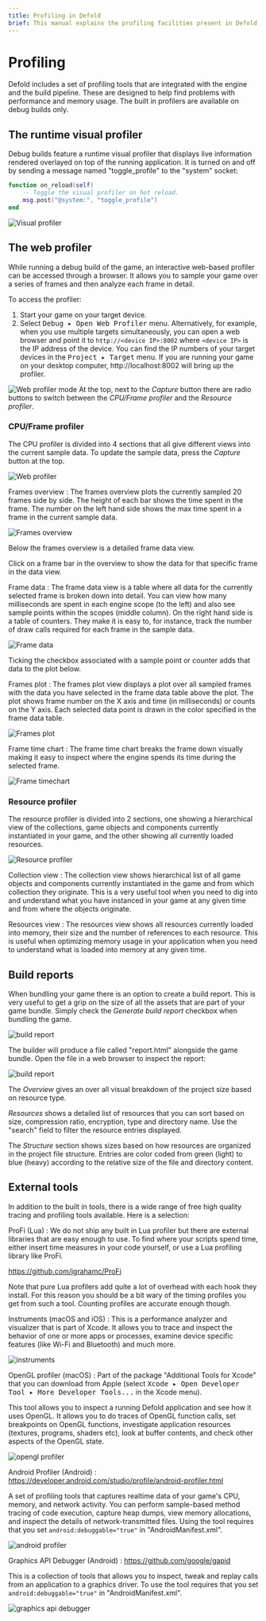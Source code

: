 ```yaml
---
title: Profiling in Defold
brief: This manual explains the profiling facilities present in Defold.
---
```


# Profiling

Defold includes a set of profiling tools that are integrated with the engine and the build pipeline. These are designed to help find problems with performance and memory usage. The built in profilers are available on debug builds only.

## The runtime visual profiler

Debug builds feature a runtime visual profiler that displays live information rendered overlayed on top of the running application. It is turned on and off by sending a message named "toggle_profile" to the "system" socket:

```lua
function on_reload(self)
    -- Toggle the visual profiler on hot reload.
    msg.post("@system:", "toggle_profile")
end
```

![Visual profiler](../images/profiling/visual_profiler.png)

## The web profiler

While running a debug build of the game, an interactive web-based profiler can be accessed through a browser. It allows you to sample your game over a series of frames and then analyze each frame in detail.

To access the profiler:

1. Start your game on your target device.
2. Select <kbd> Debug ▸ Open Web Profiler</kbd> menu. Alternatively, for example, when you use multiple targets simultaneously, you can open a web browser and point it to `http://<device IP>:8002` where `<device IP>` is the IP address of the device. You can find the IP numbers of your target devices in the <kbd>Project ▸ Target</kbd> menu. If you are running your game on your desktop computer, http://localhost:8002 will bring up the profiler.

![Web profiler mode](../images/profiling/webprofiler_mode.png)
At the top, next to the *Capture* button there are radio buttons to switch between the *CPU/Frame profiler* and the *Resource profiler*.

### CPU/Frame profiler
The CPU profiler is divided into 4 sections that all give different views into the current sample data. To update the sample data, press the *Capture* button at the top.

![Web profiler](../images/profiling/webprofiler_page.png)

Frames overview
: The frames overview plots the currently sampled 20 frames side by side. The height of each bar shows the time spent in the frame. The number on the left hand side shows the max time spent in a frame in the current sample data.

  ![Frames overview](../images/profiling/webprofiler_frames_overview.png)

  Below the frames overview is a detailed frame data view.

  Click on a frame bar in the overview to show the data for that specific frame in the data view.

Frame data
: The frame data view is a table where all data for the currently selected frame is broken down into detail. You can view how many milliseconds are spent in each engine scope (to the left) and also see sample points within the scopes (middle column). On the right hand side is a table of counters. They make it is easy to, for instance, track the number of draw calls required for each frame in the sample data.

  ![Frame data](../images/profiling/webprofiler_frame_data.png)

  Ticking the checkbox associated with a sample point or counter adds that data to the plot below.

Frames plot
: The frames plot view displays a plot over all sampled frames with the data you have selected in the frame data table above the plot. The plot shows frame number on the X axis and time (in milliseconds) or counts on the Y axis. Each selected data point is drawn in the color specified in the frame data table.

  ![Frames plot](../images/profiling/webprofiler_frames_plot.png)

Frame time chart
:  The frame time chart breaks the frame down visually making it easy to inspect where the engine spends its time during the selected frame.

  ![Frame timechart](../images/profiling/webprofiler_frame_timechart.png)

### Resource profiler
The resource profiler is divided into 2 sections, one showing a hierarchical view of the collections, game objects and components currently instantiated in your game, and the other showing all currently loaded resources.

![Resource profiler](../images/profiling/webprofiler_resources_page.png)

Collection view
: The collection view shows hierarchical list of all game objects and components currently instantiated in the game and from which collection they originate. This is a very useful tool when you need to dig into and understand what you have instanced in your game at any given time and from where the objects originate.

Resources view
: The resources view shows all resources currently loaded into memory, their size and the number of references to each resource. This is useful when optimizing memory usage in your application when you need to understand what is loaded into memory at any given time.

## Build reports

When bundling your game there is an option to create a build report. This is very useful to get a grip on the size of all the assets that are part of your game bundle. Simply check the *Generate build report* checkbox when bundling the game.

![build report](../images/profiling/build_report.png)

The builder will produce a file called "report.html" alongside the game bundle. Open the file in a web browser to inspect the report:

![build report](../images/profiling/build_report_html.png)

The *Overview* gives an over all visual breakdown of the project size based on resource type.

*Resources* shows a detailed list of resources that you can sort based on size, compression ratio, encryption, type and directory name. Use the "search" field to filter the resource entries displayed.

The *Structure* section shows sizes based on how resources are organized in the project file structure. Entries are color coded from green (light) to blue (heavy) according to the relative size of the file and directory content.

## External tools

In addition to the built in tools, there is a wide range of free high quality tracing and profiling tools available. Here is a selection:

ProFi (Lua)
: We do not ship any built in Lua profiler but there are external libraries that are easy enough to use. To find where your scripts spend time, either insert time measures in your code yourself, or use a Lua profiling library like ProFi.

  https://github.com/jgrahamc/ProFi

  Note that pure Lua profilers add quite a lot of overhead with each hook they install. For this reason you should be a bit wary of the timing profiles you get from such a tool. Counting profiles are accurate enough though.

Instruments (macOS and iOS)
: This is a performance analyzer and visualizer that is part of Xcode. It allows you to trace and inspect the behavior of one or more apps or processes, examine device specific features (like Wi-Fi and Bluetooth) and much more.

  ![instruments](../images/profiling/instruments.png)

OpenGL profiler (macOS)
: Part of the package "Additional Tools for Xcode" that you can download from Apple (select <kbd>Xcode ▸ Open Developer Tool ▸ More Developer Tools...</kbd> in the Xcode menu).

  This tool allows you to inspect a running Defold application and see how it uses OpenGL. It allows you to do traces of OpenGL function calls, set breakpoints on OpenGL functions, investigate application resources (textures, programs, shaders etc), look at buffer contents, and check other aspects of the OpenGL state.

  ![opengl profiler](../images/profiling/opengl.png)

Android Profiler (Android)
: https://developer.android.com/studio/profile/android-profiler.html

  A set of profiling tools that captures realtime data of your game's CPU, memory, and network activity. You can perform sample-based method tracing of code execution, capture heap dumps, view memory allocations, and inspect the details of network-transmitted files. Using the tool requires that you set `android:debuggable="true"` in "AndroidManifest.xml".

  ![android profiler](../images/profiling/android_profiler.png)

Graphics API Debugger (Android)
: https://github.com/google/gapid

  This is a collection of tools that allows you to inspect, tweak and replay calls from an application to a graphics driver. To use the tool requires that you set `android:debuggable="true"` in "AndroidManifest.xml".

  ![graphics api debugger](../images/profiling/gapid.png)
